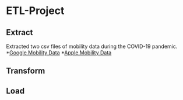 # ETL-Project

## Extract

Extracted two csv files of mobility data during the COVID-19 pandemic.
*[Google Mobility Data](https://www.kaggle.com/devinaconley/covid19-mobility-data)
*[Apple Mobility Data](https://www.apple.com/covid19/mobility)

## Transform
## Load

